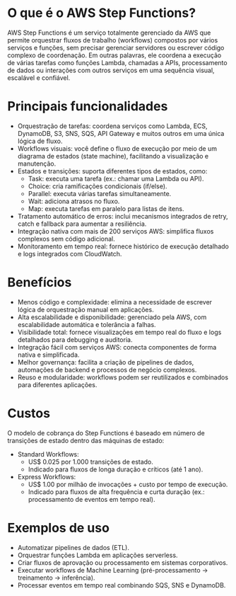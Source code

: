# O que é o AWS Step Functions?
AWS Step Functions é um serviço totalmente gerenciado da AWS que permite orquestrar fluxos de trabalho (workflows) compostos por vários serviços e funções, sem precisar gerenciar servidores ou escrever código complexo de coordenação. Em outras palavras, ele coordena a execução de várias tarefas como funções Lambda, chamadas a APIs, processamento de dados ou interações com outros serviços em uma sequência visual, escalável e confiável.

# Principais funcionalidades
- Orquestração de tarefas: coordena serviços como Lambda, ECS, DynamoDB, S3, SNS, SQS, API Gateway e muitos outros em uma única lógica de fluxo.
- Workflows visuais: você define o fluxo de execução por meio de um diagrama de estados (state machine), facilitando a visualização e manutenção.
- Estados e transições: suporta diferentes tipos de estados, como:
  - Task: executa uma tarefa (ex.: chamar uma Lambda ou API).
  - Choice: cria ramificações condicionais (if/else).
  - Parallel: executa várias tarefas simultaneamente.
  - Wait: adiciona atrasos no fluxo.
  - Map: executa tarefas em paralelo para listas de itens.
- Tratamento automático de erros: inclui mecanismos integrados de retry, catch e fallback para aumentar a resiliência.
- Integração nativa com mais de 200 serviços AWS: simplifica fluxos complexos sem código adicional.
- Monitoramento em tempo real: fornece histórico de execução detalhado e logs integrados com CloudWatch.

# Benefícios
- Menos código e complexidade: elimina a necessidade de escrever lógica de orquestração manual em aplicações.
- Alta escalabilidade e disponibilidade: gerenciado pela AWS, com escalabilidade automática e tolerância a falhas.
- Visibilidade total: fornece visualizações em tempo real do fluxo e logs detalhados para debugging e auditoria.
- Integração fácil com serviços AWS: conecta componentes de forma nativa e simplificada.
- Melhor governança: facilita a criação de pipelines de dados, automações de backend e processos de negócio complexos.
- Reuso e modularidade: workflows podem ser reutilizados e combinados para diferentes aplicações.

# Custos
O modelo de cobrança do Step Functions é baseado em número de transições de estado dentro das máquinas de estado:
- Standard Workflows:
  - US$ 0.025 por 1.000 transições de estado.
  - Indicado para fluxos de longa duração e críticos (até 1 ano).
- Express Workflows:
  - US$ 1.00 por milhão de invocações + custo por tempo de execução.
  - Indicado para fluxos de alta frequência e curta duração (ex.: processamento de eventos em tempo real).

# Exemplos de uso
- Automatizar pipelines de dados (ETL).
- Orquestrar funções Lambda em aplicações serverless.
- Criar fluxos de aprovação ou processamento em sistemas corporativos.
- Executar workflows de Machine Learning (pré-processamento → treinamento → inferência).
- Processar eventos em tempo real combinando SQS, SNS e DynamoDB.